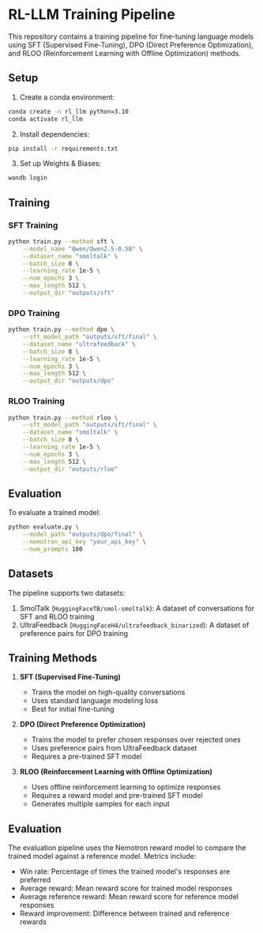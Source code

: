 # RL-LLM Training Pipeline

This repository contains a training pipeline for fine-tuning language models using SFT (Supervised Fine-Tuning), DPO (Direct Preference Optimization), and RLOO (Reinforcement Learning with Offline Optimization) methods.

## Setup

1. Create a conda environment:
```bash
conda create -n rl_llm python=3.10
conda activate rl_llm
```

2. Install dependencies:
```bash
pip install -r requirements.txt
```

3. Set up Weights & Biases:
```bash
wandb login
```

## Training

### SFT Training
```bash
python train.py --method sft \
    --model_name "Qwen/Qwen2.5-0.5B" \
    --dataset_name "smoltalk" \
    --batch_size 8 \
    --learning_rate 1e-5 \
    --num_epochs 3 \
    --max_length 512 \
    --output_dir "outputs/sft"
```

### DPO Training
```bash
python train.py --method dpo \
    --sft_model_path "outputs/sft/final" \
    --dataset_name "ultrafeedback" \
    --batch_size 8 \
    --learning_rate 1e-5 \
    --num_epochs 3 \
    --max_length 512 \
    --output_dir "outputs/dpo"
```

### RLOO Training
```bash
python train.py --method rloo \
    --sft_model_path "outputs/sft/final" \
    --dataset_name "smoltalk" \
    --batch_size 8 \
    --learning_rate 1e-5 \
    --num_epochs 3 \
    --max_length 512 \
    --output_dir "outputs/rloo"
```

## Evaluation

To evaluate a trained model:
```bash
python evaluate.py \
    --model_path "outputs/dpo/final" \
    --nemotron_api_key "your_api_key" \
    --num_prompts 100
```

## Datasets

The pipeline supports two datasets:
1. SmolTalk (`HuggingFaceTB/smol-smoltalk`): A dataset of conversations for SFT and RLOO training
2. UltraFeedback (`HuggingFaceH4/ultrafeedback_binarized`): A dataset of preference pairs for DPO training

## Training Methods

1. **SFT (Supervised Fine-Tuning)**
   - Trains the model on high-quality conversations
   - Uses standard language modeling loss
   - Best for initial fine-tuning

2. **DPO (Direct Preference Optimization)**
   - Trains the model to prefer chosen responses over rejected ones
   - Uses preference pairs from UltraFeedback dataset
   - Requires a pre-trained SFT model

3. **RLOO (Reinforcement Learning with Offline Optimization)**
   - Uses offline reinforcement learning to optimize responses
   - Requires a reward model and pre-trained SFT model
   - Generates multiple samples for each input

## Evaluation

The evaluation pipeline uses the Nemotron reward model to compare the trained model against a reference model. Metrics include:
- Win rate: Percentage of times the trained model's responses are preferred
- Average reward: Mean reward score for trained model responses
- Average reference reward: Mean reward score for reference model responses
- Reward improvement: Difference between trained and reference rewards
